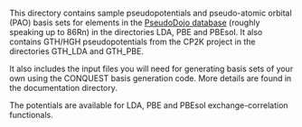 This directory contains sample pseudopotentials and pseudo-atomic
orbital (PAO) basis sets for elements in the [PseudoDojo
database](http://www.pseudo-dojo.org) (roughly speaking up to 86Rn)
in the directories LDA, PBE and PBEsol.  It also contains GTH/HGH
pseudopotentials from the CP2K project in the directories GTH_LDA
and GTH_PBE.

It also includes the input files you will need for generating basis
sets of your own using the CONQUEST basis generation code.  More
details are found in the documentation directory.

The potentials are available for LDA, PBE and PBEsol
exchange-correlation functionals.
